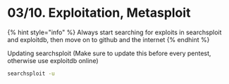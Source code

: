 # 03/10. Exploitation, Metasploit

{% hint style="info" %}
Always start searching for exploits in searchsploit and exploitdb, then move on to github and the internet
{% endhint %}

Updating searchsploit (Make sure to update this before every pentest, otherwise use exploitdb online)

```bash
searchsploit -u
```
